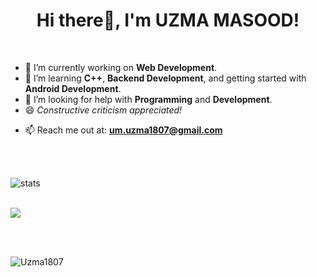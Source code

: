 <h1 align="center"> Hi there👋, I'm UZMA MASOOD!</h1>

<!--
**Uzma1807/Uzma1807** is a ✨ _special_ ✨ repository because its `README.md` (this file) appears on your GitHub profile.

Here are some ideas to get you started:
-->

</br>


- 🔭 I’m currently working on **Web Development**.
- 🌱 I’m learning **C++**, **Backend Development**, and getting started with **Android Development**.
- 🤔 I’m looking for help with **Programming** and **Development**.
- 😄 _Constructive criticism appreciated!_
<!--
- 👯 I’m looking to collaborate on ...

- 💬 Ask me about ...
- 📫 How to reach me: ...
- 😄 Pronouns: ...
- ⚡ Fun fact: 
-->
- 📫 Reach me out at: **um.uzma1807@gmail.com**

</br>
</br>


![stats](https://github-readme-stats.vercel.app/api?username=Uzma1807&theme=radical&hide=issues&count_private=true&show_icons=true)

</br>

<div>
    <a href="https://github.com/anuraghazra/github-readme-stats">
      <img src="https://github-readme-stats.vercel.app/api/top-langs/?username=Uzma1807&text_color=ffffff&icon_color=61dafb&bg_color=20232a&langs_count=8&layout=compact&border_color=61dafb&hide_border=true"
      />
    </a>
  </div>

</br></br>

<p align="left"> <img src="https://komarev.com/ghpvc/?username=Uzma1807&label=Profile%20views&color=0e75b6&style=flat" alt="Uzma1807" /> </p>



